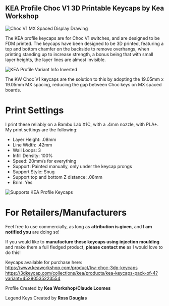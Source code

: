## KEA Profile Choc V1 3D Printable Keycaps by Kea Workshop 

![Choc V1 MX Spaced Display Drawing](https://github.com/user-attachments/assets/8d54249e-4d79-49a9-b147-702ff587a781)

The KEA profile keycaps are for Choc V1 switches, and are designed to be FDM printed. The keycaps have been designed to be 3D printed, featuring a top and bottom chamfer on the backside to remove overhangs, when printing standing up to increase strength, a bonus being that with small layer heights, the layer lines are almost invisible. 

![KEA Profile Variant Info Inverted](https://github.com/user-attachments/assets/a956e19e-007a-4fe2-ba28-caa8aaa6232f)

The KW Choc V1 keycaps are the solution to this by adopting the 19.05mm x 19.05mm MX spacing, reducing the gap between Choc keys on MX spaced boards.

# Print Settings
I print these reliably on a Bambu Lab X1C, with a .4mm nozzle, with PLA+. My print settings are the following:
- Layer Height: .08mm
- Line Width: .42mm
- Wall Loops: 3
- Infill Density: 100%
- Speed: 20mm/s for everything
- Support: Painted manually, only under the keycap prongs
- Support Style: Snug
- Support top and bottom Z distance: .08mm
- Brim: Yes

![Supports KEA Profile Keycaps](https://github.com/user-attachments/assets/b4005c06-753b-4f84-9783-bda91ae57d2c)

# For Retailers/Manufacturers

Feel free to use commercially, as long as **attribution is given**, and **I am notified you** are doing so!

If you would like to **manufacture these keycaps using injection moulding** and make them a full fledged product, **please contact me** as I would love to do this!

Keycaps available for purchase here: 
https://www.keaworkshop.com/product/kw-choc-3dp-keycaps https://3dkeycap.com/collections/kea/products/kea-keycaps-pack-of-4?variant=45290535223554

Profile Created by **Kea Workshop/Claude Loomes**

Legend Keys Created by **Ross Douglas**

